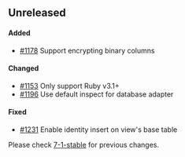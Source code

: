 ## Unreleased

#### Added

- [#1178](https://github.com/rails-sqlserver/activerecord-sqlserver-adapter/pull/1178) Support encrypting binary columns

#### Changed

- [#1153](https://github.com/rails-sqlserver/activerecord-sqlserver-adapter/pull/1153) Only support Ruby v3.1+
- [#1196](https://github.com/rails-sqlserver/activerecord-sqlserver-adapter/pull/1196) Use default inspect for database adapter

#### Fixed

- [#1231](https://github.com/rails-sqlserver/activerecord-sqlserver-adapter/pull/1231) Enable identity insert on view's base table

Please check [7-1-stable](https://github.com/rails-sqlserver/activerecord-sqlserver-adapter/blob/7-1-stable/CHANGELOG.md) for previous changes.
